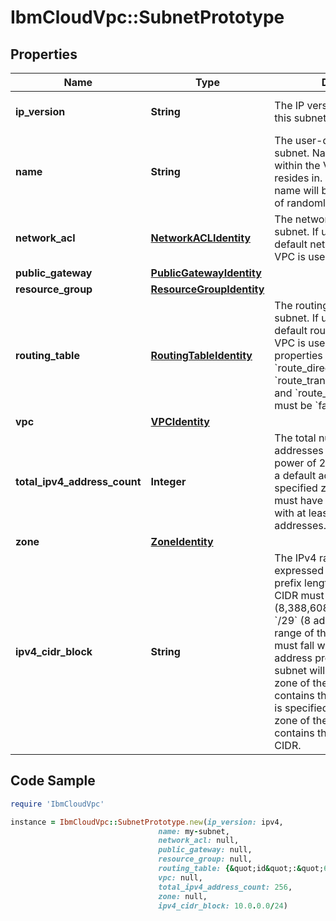 # IbmCloudVpc::SubnetPrototype

## Properties

Name | Type | Description | Notes
------------ | ------------- | ------------- | -------------
**ip_version** | **String** | The IP version(s) to support for this subnet. | [optional] [default to &#39;ipv4&#39;]
**name** | **String** | The user-defined name for this subnet. Names must be unique within the VPC the subnet resides in. If unspecified, the name will be a hyphenated list of randomly-selected words. | [optional] 
**network_acl** | [**NetworkACLIdentity**](NetworkACLIdentity.md) | The network ACL to use for this subnet. If unspecified, the default network ACL for the VPC is used | [optional] 
**public_gateway** | [**PublicGatewayIdentity**](PublicGatewayIdentity.md) |  | [optional] 
**resource_group** | [**ResourceGroupIdentity**](ResourceGroupIdentity.md) |  | [optional] 
**routing_table** | [**RoutingTableIdentity**](RoutingTableIdentity.md) | The routing table to use for this subnet. If unspecified, the default routing table for the VPC is used. The routing table properties &#x60;route_direct_link_ingress&#x60;, &#x60;route_transit_gateway_ingress&#x60;, and &#x60;route_vpc_zone_ingress&#x60; must be &#x60;false&#x60;. | [optional] 
**vpc** | [**VPCIdentity**](VPCIdentity.md) |  | 
**total_ipv4_address_count** | **Integer** | The total number of IPv4 addresses required. Must be a power of 2. The VPC must have a default address prefix in the specified zone, and that prefix must have a free CIDR range with at least this number of addresses. | 
**zone** | [**ZoneIdentity**](ZoneIdentity.md) |  | 
**ipv4_cidr_block** | **String** | The IPv4 range of the subnet, expressed in CIDR format. The prefix length of the subnet&#39;s CIDR must be between &#x60;/9&#x60; (8,388,608 addresses) and &#x60;/29&#x60; (8 addresses). The IPv4 range of the subnet&#39;s CIDR must fall within an existing address prefix in the VPC. The subnet will be created in the zone of the address prefix that contains the IPv4 CIDR. If zone is specified, it must match the zone of the address prefix that contains the subnet&#39;s IPv4 CIDR. | 

## Code Sample

```ruby
require 'IbmCloudVpc'

instance = IbmCloudVpc::SubnetPrototype.new(ip_version: ipv4,
                                 name: my-subnet,
                                 network_acl: null,
                                 public_gateway: null,
                                 resource_group: null,
                                 routing_table: {&quot;id&quot;:&quot;6885e83f-03b2-4603-8a86-db2a0f55c840&quot;},
                                 vpc: null,
                                 total_ipv4_address_count: 256,
                                 zone: null,
                                 ipv4_cidr_block: 10.0.0.0/24)
```


